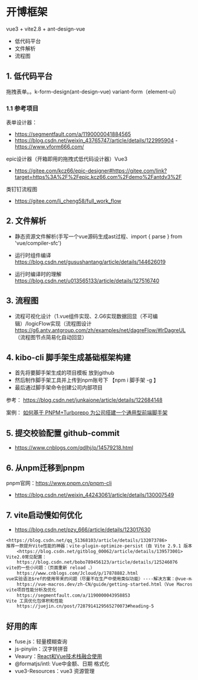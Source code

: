 # 开博框架

vue3 + vite2.8 + ant-design-vue

- 低代码平台
- 文件解析
- 流程图

## 1. 低代码平台

拖拽表单。。k-form-design(ant-design-vue)   variant-form（element-ui）

### 1.1 参考项目

表单设计器：

- <https://segmentfault.com/a/1190000041884565>
- <https://blog.csdn.net/weixin_43765747/article/details/122995904>
-<https://www.vform666.com/>

epic设计器（开箱即用的拖拽式低代码设计器）Vue3

- <https://gitee.com/kcz66/epic-designer#https://gitee.com/link?target=https%3A%2F%2Fepic.kcz66.com%2Fdemo%2Fantdv3%2F>

类钉钉流程图

- <https://gitee.com/li_cheng58/full_work_flow>

## 2. 文件解析

- 静态资源文件解析(手写一个vue源码生成ast过程、import { parse } from 'vue/compiler-sfc')

- 运行时组件编译<https://blog.csdn.net/gusushantang/article/details/144626019>

- 运行时编译时的理解<https://blog.csdn.net/u013565133/article/details/127516740>

## 3. 流程图

- 流程可视化设计（1.vue组件实现、2.G6实现数据回显（不可编辑）/logicFlow实现（流程图设计
    <https://g6.antv.antgroup.com/zh/examples/net/dagreFlow/#lrDagreUL>（流程图节点简易化自动回显）

## 4. kibo-cli 脚手架生成基础框架构建

- 首先将要脚手架生成的项目模板 放到github
- 然后制作脚手架工具并上传到npm账号下
【npm i 脚手架 -g 】
- 最后通过脚手架命令创建公司内部项目

参考： <https://blog.csdn.net/junkaione/article/details/122684148>

案例： [如何基于 PNPM+Turborepo 为公司搭建一个通用型前端脚手架](https://juejin.cn/post/7346865556328661007)

## 5. 提交校验配置 github-commit

- <https://www.cnblogs.com/qdlhj/p/14579218.html>

## 6. 从npm迁移到pnpm

pnpm官网：<https://www.pnpm.cn/pnpm-cli>

- <https://blog.csdn.net/weixin_44243061/article/details/130007549>

## 7. vite启动慢如何优化

- <https://blog.csdn.net/pzy_666/article/details/123017630>

```txt
<https://blog.csdn.net/qq_51368103/article/details/132073786>
推荐一款提升Vite性能的神器：vite-plugin-optimize-persist（自 Vite 2.9.1 版本起，您不再需要此插件。---已弃用）
    <https://blog.csdn.net/gitblog_00062/article/details/139573001>
Vite2.0常见配置：
    https://blog.csdn.net/bobo789456123/article/details/125246076
vite的一些小问题：（页面重新 reload 、）
    https://www.cnblogs.com/Jcloud/p/17878882.html
vue实验语法$ref的使用带来的问题（尽量不在生产中使用类似功能）----解决方案：@vue-macros的引入
    https://vue-macros.dev/zh-CN/guide/getting-started.html（Vue Macros 是一个实现 Vue 非官方提案和想法的库，探索并扩展了其功能和语法。）
vite项目性能分析及优化
    https://segmentfault.com/a/1190000043958853
Vite 工具优化包体积和性能
    https://juejin.cn/post/7287914129565270073#heading-5
```

## 好用的库

- fuse.js：轻量模糊查询
- js-pinyiin：汉字转拼音
- Veaury：[React和Vue技术栈融合使用](https://cloud.tencent.com/developer/article/2325299)
- @formatjs/intl: Vue中金额、日期 格式化
- vue3-Resources：vue3 资源管理
